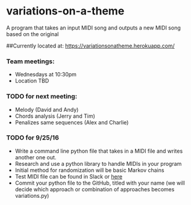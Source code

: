 # variations-on-a-theme
A program that takes an input MIDI song and outputs a new MIDI song based on the original

##Currently located at:
https://variationsonatheme.herokuapp.com/

### Team meetings:  
* Wednesdays at 10:30pm  
* Location TBD

### TODO for next meeting:
* Melody (David and Andy)
* Chords analysis (Jerry and Tim)
* Penalizes same sequences (Alex and Charlie)

### TODO for 9/25/16
* Write a command line python file that takes in a MIDI file and writes another one out.
* Research and use a python library to handle MIDIs in your program
* Initial method for randomization will be basic Markov chains
* Test MIDI file can be found in Slack or  [here](https://cs196fall16students.slack.com/files/jerryl3698/F2CV7AYE4/mary_had_a_little_lamb.mid)
* Commit your python file to the GitHub, titled with your name (we will decide which approach or combination of approaches becomes variations.py)
